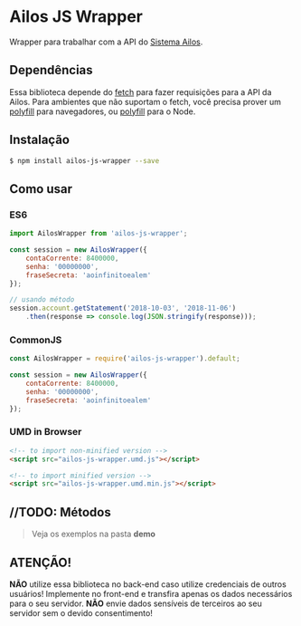 # Ailos JS Wrapper

Wrapper para trabalhar com a API do [Sistema Ailos](https://www.ailos.coop.br/).

## Dependências

Essa biblioteca depende do [fetch](https://fetch.spec.whatwg.org/) para fazer requisições para a API da Ailos. Para ambientes que não suportam o fetch, você precisa prover um [polyfill](https://github.com/github/fetch) para navegadores, ou [polyfill](https://github.com/bitinn/node-fetch) para o Node.

## Instalação

```sh
$ npm install ailos-js-wrapper --save
```

## Como usar

### ES6

```js
import AilosWrapper from 'ailos-js-wrapper';

const session = new AilosWrapper({
    contaCorrente: 8400000,
    senha: '00000000',
    fraseSecreta: 'aoinfinitoealem'
});

// usando método
session.account.getStatement('2018-10-03', '2018-11-06')
    .then(response => console.log(JSON.stringify(response)));
```

### CommonJS

```js
const AilosWrapper = require('ailos-js-wrapper').default;

const session = new AilosWrapper({
    contaCorrente: 8400000,
    senha: '00000000',
    fraseSecreta: 'aoinfinitoealem'
});
```

### UMD in Browser

```html
<!-- to import non-minified version -->
<script src="ailos-js-wrapper.umd.js"></script>

<!-- to import minified version -->
<script src="ailos-js-wrapper.umd.min.js"></script>
```

## //TODO: Métodos

> Veja os exemplos na pasta **demo**

## ATENÇÃO!

**NÃO** utilize essa biblioteca no back-end caso utilize credenciais de outros usuários! Implemente no front-end e transfira apenas os dados necessários para o seu servidor. 
**NÃO** envie dados sensíveis de terceiros ao seu servidor sem o devido consentimento!